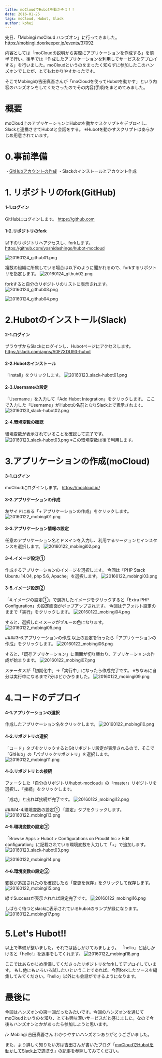 ```yaml
---
title: moCloudでHubotを動かそう！！
date: 2016-01-25
tags: moCloud, Hubot, Slack
author: kohei
---
```


先日、「Mobingi moCloud ハンズオン」に行ってきました。
https://mobingi.doorkeeper.jp/events/37092

内容としては「moCloudの説明から実際にアプリケーションを作成する」を前半で行い、後半では「作成したアプリケーションを利用してサービスをデプロイする」を行いました。moCloudというのをまったく知らずに参加したこのハンズオンでしたが、とてもわかりやすかったです。

そこでMobingiの吉田真吾さんが「moCloudを使ってHubotを動かす」という内容のハンズオンをしてくださったのでその内容(手順)をまとめてみました。


# 概要
moCloud上のアプリケーションにHubotを動かすスクリプトをデプロイし、Slackと連携させてHubotと会話をする。
※Hubotを動かすスクリプトはあらかじめ用意されています。

# 0.事前準備
・[GitHubアカウントの作成](../../../2016/02/01/regist-gihub.html)
・Slackのインストールとアカウント作成


# 1. リポジトリのfork(GitHub)
#### 1-1.ログイン
GitHubにログインします。
https://github.com

#### 1-2.リポジトリのfork
以下のリポジトリへアクセスし、forkします。
https://github.com/yoshidashingo/hubot-mocloud

![20160124_github01.png](https://qiita-image-store.s3.amazonaws.com/0/82090/88696f9e-d46a-c9a0-2091-0f7965637488.png)

複数の組織に所属している場合は以下のように聞かれるので、forkするリポジトリを指定します。
![20160124_github02.png](https://qiita-image-store.s3.amazonaws.com/0/82090/dac20449-57ca-cbd3-0cd7-543a50096ef0.png)

forkすると自分のリポジトリのリストに表示されます。
![20160124_github03.png](https://qiita-image-store.s3.amazonaws.com/0/82090/6fc1b47e-3d2a-2b86-527d-3d62c0fddc7e.png)

![20160124_github04.png](https://qiita-image-store.s3.amazonaws.com/0/82090/65f412e5-cb6d-33e0-31e9-405ee923d8ef.png)


# 2.Hubotのインストール(Slack)
#### 2-1.ログイン
ブラウザからSlackにログインし、Hubotページにアクセスします。
https://slack.com/apps/A0F7XDU93-hubot

#### 2-2.Hubotのインストール
「Install」をクリックします。
![20160123_slack-hubot01.png](https://qiita-image-store.s3.amazonaws.com/0/82090/c99fc360-55f8-d21d-b1f3-0886ec171cb4.png)

#### 2-3.Usernameの設定
「Username」を入力して「Add Hubot Integration」をクリックします。
ここで入力した「Username」がHubotの名前となりSlack上で表示されます。
![20160123_slack-hubot02.png](https://qiita-image-store.s3.amazonaws.com/0/82090/1dace3c2-1129-9706-f2d6-0ff224293f49.png)

#### 2-4.環境変数の確認
環境変数が表示されていることを確認して完了です。
![20160123_slack-hubot03.png](https://qiita-image-store.s3.amazonaws.com/0/82090/a161860e-f033-844e-7270-0f3916df403a.png)
※この環境変数は後で利用します。


# 3.アプリケーションの作成(moCloud)
#### 3-1.ログイン
moCloudにログインします。
https://mocloud.io/

#### 3-2.アプリケーションの作成
左サイドにある「+ アプリケーションの作成」をクリックします。
![20160122_mobingi01.png](https://qiita-image-store.s3.amazonaws.com/0/82090/989d2273-b9b0-5711-2722-4fe44668be07.png)

#### 3-3.アプリケーション情報の設定
任意のアプリケーション名とドメインを入力し、利用するリージョンとインスタンスを選択します。
![20160122_mobingi02.png](https://qiita-image-store.s3.amazonaws.com/0/82090/72b79a30-d65b-a284-fcae-89f15eec38eb.png)

#### 3-4.イメージ設定①
作成するアプリケーションのイメージを選択します。
今回は「PHP Stack Ubuntu 14.04, php 5.6, Apache」を選択します。
![20160122_mobingi03.png](https://qiita-image-store.s3.amazonaws.com/0/82090/ae30c714-2084-7696-c45c-8482569aacc3.png)

#### 3-5.イメージ設定②
「4.イメージの設定①」で選択したイメージをクリックすると「Extra PHP Configuration」の設定画面がポップアップされます。
今回はデフォルト設定のままで「実行」をクリックします。
![20160122_mobingi04.png](https://qiita-image-store.s3.amazonaws.com/0/82090/7b7417d7-b002-d8c5-6450-0996ccaee629.png)

すると、選択したイメージがブルーの色になります。
![20160122_mobingi05.png](https://qiita-image-store.s3.amazonaws.com/0/82090/a85fb6b8-7012-2d79-42dc-f4f8f0a3484e.png)

####3-6.アプリケーションの作成
以上の設定を行ったら「アプリケーションの作成」をクリックします。
![20160122_mobingi06.png](https://qiita-image-store.s3.amazonaws.com/0/82090/373a026e-93df-1fbc-4011-b7f64dc5cabe.png)

すると、「既存アプリケーション」に画面が切り替わり、アプリケーションの作成が始まります。
![20160122_mobingi07.png](https://qiita-image-store.s3.amazonaws.com/0/82090/21903528-14c1-516d-77e8-6dcb95af02df.png)

ステータスが「初期化中」→「実行中」になったら作成完了です。
※ちなみに自分は実行中になるまで7分ほどかかりました。
![20160122_mobingi09.png](https://qiita-image-store.s3.amazonaws.com/0/82090/491fa8c6-5a5f-2336-2027-13a6ac67754f.png)


# 4.コードのデプロイ
#### 4-1.アプリケーションの選択
作成したアプリケーション名をクリックします。
![20160122_mobingi10.png](https://qiita-image-store.s3.amazonaws.com/0/82090/07d72860-26f3-4ee4-15d2-4b812e59b285.png)

#### 4-2.リポジトリの選択
「コード」タブをクリックするとGitリポジトリ設定が表示されるので、そこで「GitHub」の「パブリックリポジトリ」を選択します。
![20160122_mobingi11.png](https://qiita-image-store.s3.amazonaws.com/0/82090/e76dfb22-99ce-eeec-00ee-c666dfe117da.png)

#### 4-3.リポジトリとの接続
フォークした「自分のリポジトリ/hubot-mocloud」の「master」リポジトリを選択し、「接続」をクリックします。

「成功」と出れば接続が完了です。
![20160122_mobingi12.png](https://qiita-image-store.s3.amazonaws.com/0/82090/864c944e-125f-13a7-b70c-fdfe7aa0ce64.png)

####4-4.環境変数の設定①
「設定」タブをクリックします。
![20160122_mobingi13.png](https://qiita-image-store.s3.amazonaws.com/0/82090/3ad10dcb-4d6f-667b-22d0-2bf33d9a923b.png)

#### 4-5.環境変数の設定②
「Browse Apps > Hubot > Configurations on Proudit Inc > Edit configuration」に記載されている環境変数を入力して「+」で追加します。
![20160123_slack-hubot03.png](https://qiita-image-store.s3.amazonaws.com/0/82090/8debffbc-a0d8-62c0-d374-190b7e349af6.png)

![20160122_mobingi14.png](https://qiita-image-store.s3.amazonaws.com/0/82090/debfd4f9-b845-0c4a-926f-cf0bfa24ad7a.png)

#### 4-6.環境変数の設定③
変数が追加されたのを確認したら「変更を保存」をクリックして保存します。
![20160122_mobingi15.png](https://qiita-image-store.s3.amazonaws.com/0/82090/41cb683a-aefe-c78d-40f3-02be06d84b86.png)

緑でSuccessが表示されれば設定完了です。
![20160122_mobingi16.png](https://qiita-image-store.s3.amazonaws.com/0/82090/6fa27ffa-91c1-bbdc-08cc-5f957b530fd3.png)

しばらく待つとslackに表示されているhubotのランプが緑になります。
![20160122_mobingi17.png](https://qiita-image-store.s3.amazonaws.com/0/82090/d3d7a7a0-4799-4020-3f3d-d9b7d1532f28.png)


# 5.Let's Hubot!!
以上で準備が整いました。それでは話しかけてみましょう。
「hello」と話しかけると「hello!」を返事をしてくれます。
![20160122_mobingi18.png](https://qiita-image-store.s3.amazonaws.com/0/82090/6f7d0594-7f9d-5011-8851-55b9b281463f.png)

ここではあらかじめ準備してくださったリポジトリをforkしてデプロイしています。
もし他にもいろいろ試したいということであれば、今回forkしたソースを編集してみてください。「hello」以外にも会話ができるようになります。


# 最後に
今回はハンズオンの第一回だったみたいです。今回のハンズオンを通じてmoCloudというのを知り、とても興味深いサービスだと感じました。なので今後もハンズオンとかがあったら参加しようと思います。

/> Mobingi 吉田真吾さん
わかりやすいハンズオンありがとうございました。

また、より詳しく知りたい方は吉田さんが書いたブログ「[moCloudでHubotを動かしてSlack上で遊ぼう](http://yoshidashingo.hatenablog.com/entry/2015/12/15/105841)」の記事を参照してみてください。

